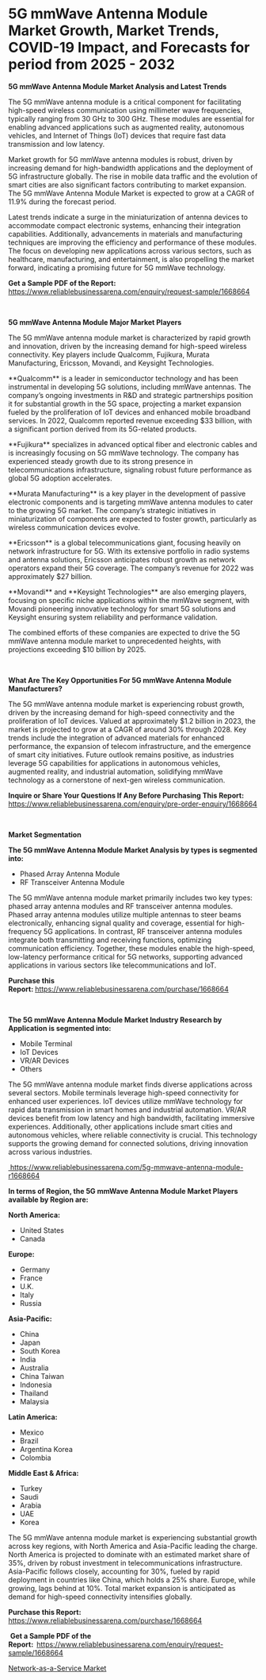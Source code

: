 <p><h1>5G mmWave Antenna Module Market Growth, Market Trends, COVID-19 Impact, and Forecasts for period from 2025 - 2032</h1></p><p><strong>5G mmWave Antenna Module Market Analysis and Latest Trends</strong></p>
<p><p>The 5G mmWave antenna module is a critical component for facilitating high-speed wireless communication using millimeter wave frequencies, typically ranging from 30 GHz to 300 GHz. These modules are essential for enabling advanced applications such as augmented reality, autonomous vehicles, and Internet of Things (IoT) devices that require fast data transmission and low latency. </p><p>Market growth for 5G mmWave antenna modules is robust, driven by increasing demand for high-bandwidth applications and the deployment of 5G infrastructure globally. The rise in mobile data traffic and the evolution of smart cities are also significant factors contributing to market expansion. The 5G mmWave Antenna Module Market is expected to grow at a CAGR of 11.9% during the forecast period. </p><p>Latest trends indicate a surge in the miniaturization of antenna devices to accommodate compact electronic systems, enhancing their integration capabilities. Additionally, advancements in materials and manufacturing techniques are improving the efficiency and performance of these modules. The focus on developing new applications across various sectors, such as healthcare, manufacturing, and entertainment, is also propelling the market forward, indicating a promising future for 5G mmWave technology.</p></p>
<p><strong>Get a Sample PDF of the Report:&nbsp;</strong> <a href="https://www.reliablebusinessarena.com/enquiry/request-sample/1668664?utm_campaign=2991&utm_medium=2&utm_source=Github&utm_content=ia&utm_term=08042025&utm_id=5g-mmwave-antenna-module">https://www.reliablebusinessarena.com/enquiry/request-sample/1668664</a></p>
<p>&nbsp;</p>
<p><strong>5G mmWave Antenna Module Major Market Players</strong></p>
<p><p>The 5G mmWave antenna module market is characterized by rapid growth and innovation, driven by the increasing demand for high-speed wireless connectivity. Key players include Qualcomm, Fujikura, Murata Manufacturing, Ericsson, Movandi, and Keysight Technologies.</p><p>**Qualcomm** is a leader in semiconductor technology and has been instrumental in developing 5G solutions, including mmWave antennas. The company’s ongoing investments in R&D and strategic partnerships position it for substantial growth in the 5G space, projecting a market expansion fueled by the proliferation of IoT devices and enhanced mobile broadband services. In 2022, Qualcomm reported revenue exceeding $33 billion, with a significant portion derived from its 5G-related products.</p><p>**Fujikura** specializes in advanced optical fiber and electronic cables and is increasingly focusing on 5G mmWave technology. The company has experienced steady growth due to its strong presence in telecommunications infrastructure, signaling robust future performance as global 5G adoption accelerates. </p><p>**Murata Manufacturing** is a key player in the development of passive electronic components and is targeting mmWave antenna modules to cater to the growing 5G market. The company’s strategic initiatives in miniaturization of components are expected to foster growth, particularly as wireless communication devices evolve.</p><p>**Ericsson** is a global telecommunications giant, focusing heavily on network infrastructure for 5G. With its extensive portfolio in radio systems and antenna solutions, Ericsson anticipates robust growth as network operators expand their 5G coverage. The company’s revenue for 2022 was approximately $27 billion. </p><p>**Movandi** and **Keysight Technologies** are also emerging players, focusing on specific niche applications within the mmWave segment, with Movandi pioneering innovative technology for smart 5G solutions and Keysight ensuring system reliability and performance validation.</p><p>The combined efforts of these companies are expected to drive the 5G mmWave antenna module market to unprecedented heights, with projections exceeding $10 billion by 2025.</p></p>
<p>&nbsp;</p>
<p><strong>What Are The Key Opportunities For 5G mmWave Antenna Module Manufacturers?</strong></p>
<p><p>The 5G mmWave antenna module market is experiencing robust growth, driven by the increasing demand for high-speed connectivity and the proliferation of IoT devices. Valued at approximately $1.2 billion in 2023, the market is projected to grow at a CAGR of around 30% through 2028. Key trends include the integration of advanced materials for enhanced performance, the expansion of telecom infrastructure, and the emergence of smart city initiatives. Future outlook remains positive, as industries leverage 5G capabilities for applications in autonomous vehicles, augmented reality, and industrial automation, solidifying mmWave technology as a cornerstone of next-gen wireless communication.</p></p>
<p><strong>Inquire or Share Your Questions If Any Before Purchasing This Report:</strong> <a href="https://www.reliablebusinessarena.com/enquiry/pre-order-enquiry/1668664?utm_campaign=2991&utm_medium=2&utm_source=Github&utm_content=ia&utm_term=08042025&utm_id=5g-mmwave-antenna-module">https://www.reliablebusinessarena.com/enquiry/pre-order-enquiry/1668664</a></p>
<p>&nbsp;</p>
<p><strong>Market Segmentation</strong></p>
<p><strong>The 5G mmWave Antenna Module Market Analysis by types is segmented into:</strong></p>
<p><ul><li>Phased Array Antenna Module</li><li>RF Transceiver Antenna Module</li></ul></p>
<p><p>The 5G mmWave antenna module market primarily includes two key types: phased array antenna modules and RF transceiver antenna modules. Phased array antenna modules utilize multiple antennas to steer beams electronically, enhancing signal quality and coverage, essential for high-frequency 5G applications. In contrast, RF transceiver antenna modules integrate both transmitting and receiving functions, optimizing communication efficiency. Together, these modules enable the high-speed, low-latency performance critical for 5G networks, supporting advanced applications in various sectors like telecommunications and IoT.</p></p>
<p><strong>Purchase this Report:&nbsp;</strong><a href="https://www.reliablebusinessarena.com/purchase/1668664?utm_campaign=2991&utm_medium=2&utm_source=Github&utm_content=ia&utm_term=08042025&utm_id=5g-mmwave-antenna-module">https://www.reliablebusinessarena.com/purchase/1668664</a></p>
<p>&nbsp;</p>
<p><strong>The 5G mmWave Antenna Module Market Industry Research by Application is segmented into:</strong></p>
<p><ul><li>Mobile Terminal</li><li>IoT Devices</li><li>VR/AR Devices</li><li>Others</li></ul></p>
<p><p>The 5G mmWave antenna module market finds diverse applications across several sectors. Mobile terminals leverage high-speed connectivity for enhanced user experiences. IoT devices utilize mmWave technology for rapid data transmission in smart homes and industrial automation. VR/AR devices benefit from low latency and high bandwidth, facilitating immersive experiences. Additionally, other applications include smart cities and autonomous vehicles, where reliable connectivity is crucial. This technology supports the growing demand for connected solutions, driving innovation across various industries.</p></p>
<p><a href="https://www.reliablebusinessarena.com/5g-mmwave-antenna-module-r1668664?utm_campaign=2991&utm_medium=2&utm_source=Github&utm_content=ia&utm_term=08042025&utm_id=5g-mmwave-antenna-module">&nbsp;https://www.reliablebusinessarena.com/5g-mmwave-antenna-module-r1668664</a></p>
<p><strong>In terms of Region, the 5G mmWave Antenna Module Market Players available by Region are:</strong></p>
<p>
    <p> <strong> North America: </strong>
        <ul>
            <li>United States</li>
            <li>Canada</li>
        </ul>
        </p> 
    <p> <strong> Europe: </strong>
        <ul>
            <li>Germany</li>
            <li>France</li>
            <li>U.K.</li>
            <li>Italy</li>
            <li>Russia</li>
        </ul>
        </p> 
    <p> <strong> Asia-Pacific: </strong>
        <ul>
            <li>China</li>
            <li>Japan</li>
            <li>South Korea</li>
            <li>India</li>
            <li>Australia</li>
            <li>China Taiwan</li>
            <li>Indonesia</li>
            <li>Thailand</li>
            <li>Malaysia</li>
        </ul>
        </p> 
    <p> <strong> Latin America: </strong>
        <ul>
            <li>Mexico</li>
            <li>Brazil</li>
            <li>Argentina Korea</li>
            <li>Colombia</li>
        </ul>
        </p> 
    <p> <strong> Middle East & Africa: </strong>
        <ul>
            <li>Turkey</li>
            <li>Saudi</li>
            <li>Arabia</li>
            <li>UAE</li>
            <li>Korea</li>
        </ul>
    </p>
    </p>
<p><p>The 5G mmWave antenna module market is experiencing substantial growth across key regions, with North America and Asia-Pacific leading the charge. North America is projected to dominate with an estimated market share of 35%, driven by robust investment in telecommunications infrastructure. Asia-Pacific follows closely, accounting for 30%, fueled by rapid deployment in countries like China, which holds a 25% share. Europe, while growing, lags behind at 10%. Total market expansion is anticipated as demand for high-speed connectivity intensifies globally.</p></p>
<p><strong>Purchase this Report: </strong><a href="https://www.reliablebusinessarena.com/purchase/1668664?utm_campaign=2991&utm_medium=2&utm_source=Github&utm_content=ia&utm_term=08042025&utm_id=5g-mmwave-antenna-module">https://www.reliablebusinessarena.com/purchase/1668664</a></p>
<p>&nbsp;<strong>Get a Sample PDF of the Report:&nbsp;&nbsp;</strong><a href="https://www.reliablebusinessarena.com/enquiry/request-sample/1668664?utm_campaign=2991&utm_medium=2&utm_source=Github&utm_content=ia&utm_term=08042025&utm_id=5g-mmwave-antenna-module">https://www.reliablebusinessarena.com/enquiry/request-sample/1668664</a></p>
<p><strong></strong></p>
<p><p><a href="https://github.com/saaindosya/Market-Research-Report-List-1/blob/main/network-as-a-service-market.md?utm_campaign=2991&utm_medium=2&utm_source=Github&utm_content=ia&utm_term=08042025&utm_id=5g-mmwave-antenna-module">Network-as-a-Service Market</a></p></p>